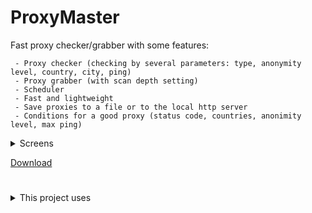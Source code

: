 # ProxyMaster

Fast proxy checker/grabber with some features:

```
 - Proxy checker (checking by several parameters: type, anonymity level, country, city, ping)
 - Proxy grabber (with scan depth setting)
 - Scheduler
 - Fast and lightweight
 - Save proxies to a file or to the local http server
 - Conditions for a good proxy (status code, countries, anonimity level, max ping)
```

<details>
<summary>Screens</summary>

<img src="https://github.com/user-attachments/assets/e60a115d-9d07-4114-a0cf-9899bc54219e" width="700">

<img src="https://github.com/user-attachments/assets/855d6e30-afaa-463b-a1d6-6adca1509acf" width="700">

<img src="https://github.com/user-attachments/assets/9fed5365-bd41-4ea7-90be-63d1e3a1e59c" width="700">

</details>

[Download](https://github.com/wanips7/ProxyMaster/releases/latest)

#

<details>
<summary>This project uses</summary>
 
```
Virtual-TreeView
https://github.com/JAM-Software/Virtual-TreeView

Synapse
https://github.com/geby/synapse

Rapid.Generics
https://github.com/d-mozulyov/Rapid.Generics

MMDB Reader
https://github.com/optinsoft/MMDBReader

DelphiBigNumbers
https://github.com/rvelthuis/DelphiBigNumbers

IP geolocation database
https://github.com/P3TERX/GeoLite.mmdb
```

</details>
